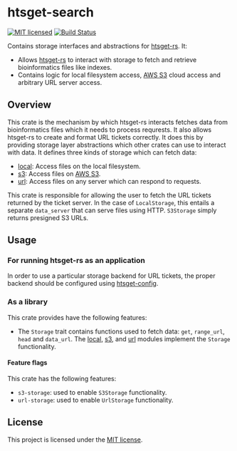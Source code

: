 # htsget-search

[![MIT licensed][mit-badge]][mit-url]
[![Build Status][actions-badge]][actions-url]

[mit-badge]: https://img.shields.io/badge/license-MIT-blue.svg
[mit-url]: https://github.com/umccr/htsget-rs/blob/main/LICENSE
[actions-badge]: https://github.com/umccr/htsget-rs/actions/workflows/action.yml/badge.svg
[actions-url]: https://github.com/umccr/htsget-rs/actions?query=workflow%3Atests+branch%3Amain

Contains storage interfaces and abstractions for [htsget-rs]. It:
* Allows [htsget-rs] to interact with storage to fetch and retrieve bioinformatics files like indexes.
* Contains logic for local filesystem access, [AWS S3][s3-docs] cloud access and arbitrary URL server access.

[htsget-rs]: https://github.com/umccr/htsget-rs

## Overview

This crate is the mechanism by which htsget-rs interacts fetches data from bioinformatics files which it needs to
process requrests. It also allows htsget-rs to create and format URL tickets correctly. It does this by providing storage
layer abstractions which other crates can use to interact with data. It defines three kinds of storage which can fetch data:
* [local]: Access files on the local filesystem.
* [s3]: Access files on [AWS S3][s3-docs].
* [url]: Access files on any server which can respond to requests.

[s3-docs]: https://docs.aws.amazon.com/AmazonS3/latest/userguide/Welcome.html

This crate is responsible for allowing the user to fetch the URL tickets returned by the ticket server. In the case of
`LocalStorage`, this entails a separate `data_server` that can serve files using HTTP. `S3Storage` simply returns
presigned S3 URLs.

## Usage

### For running htsget-rs as an application

In order to use a particular storage backend for URL tickets, the proper backend should be configured using [htsget-config].

[htsget-config]: ../htsget-config

### As a library

This crate provides have the following features:

* The `Storage` trait contains functions used to fetch data: `get`, `range_url`, `head` and `data_url`. The [local], [s3],
and [url] modules implement the `Storage` functionality.

#### Feature flags

This crate has the following features:
* `s3-storage`: used to enable `S3Storage` functionality.
* `url-storage`: used to enable `UrlStorage` functionality.

[local]: src/local.rs
[s3]: src/s3.rs
[url]: src/url.rs

## License

This project is licensed under the [MIT license][license].

[license]: LICENSE